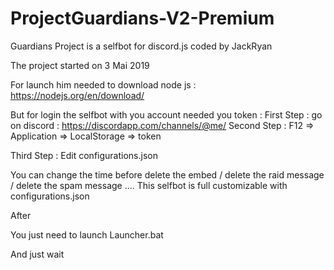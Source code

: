 # ProjectGuardians-V2-Premium
Guardians Project is a selfbot for discord.js coded by JackRyan

The project started on 3 Mai 2019

For launch him needed to download node js : https://nodejs.org/en/download/

But for login the selfbot with you account needed you token :
First Step : go on discord : https://discordapp.com/channels/@me/
Second Step : F12 => Application => LocalStorage => token

Third Step : Edit configurations.json 

You can change the time before delete the embed / delete the raid message / delete the spam message ....
This selfbot is full customizable with configurations.json

After 

You just need to launch Launcher.bat

And just wait 
